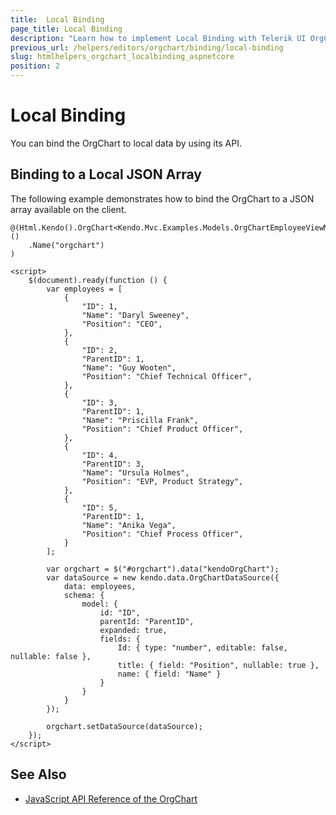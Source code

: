 ```yaml
---
title:  Local Binding
page_title: Local Binding
description: "Learn how to implement Local Binding with Telerik UI OrgChart HtmlHelper for {{ site.framework }}."
previous_url: /helpers/editors/orgchart/binding/local-binding
slug: htmlhelpers_orgchart_localbinding_aspnetcore
position: 2
---
```


# Local Binding

You can bind the OrgChart to local data by using its API.

## Binding to a Local JSON Array

The following example demonstrates how to bind the OrgChart to a JSON array available on the client.

    @(Html.Kendo().OrgChart<Kendo.Mvc.Examples.Models.OrgChartEmployeeViewModel>()
        .Name("orgchart")
    )

    <script>
        $(document).ready(function () {
            var employees = [
                {
                    "ID": 1,
                    "Name": "Daryl Sweeney",
                    "Position": "CEO",
                },
                {
                    "ID": 2,
                    "ParentID": 1,
                    "Name": "Guy Wooten",
                    "Position": "Chief Technical Officer",
                },
                {
                    "ID": 3,
                    "ParentID": 1,
                    "Name": "Priscilla Frank",
                    "Position": "Chief Product Officer",
                },
                {
                    "ID": 4,
                    "ParentID": 3,
                    "Name": "Ursula Holmes",
                    "Position": "EVP, Product Strategy",
                },
                {
                    "ID": 5,
                    "ParentID": 1,
                    "Name": "Anika Vega",
                    "Position": "Chief Process Officer",
                }
            ];

            var orgchart = $("#orgchart").data("kendoOrgChart");
            var dataSource = new kendo.data.OrgChartDataSource({
                data: employees,
                schema: {
                    model: {
                        id: "ID",
                        parentId: "ParentID",
                        expanded: true,
                        fields: {
                            Id: { type: "number", editable: false, nullable: false },
                            title: { field: "Position", nullable: true },
                            name: { field: "Name" }
                        }
                    }
                }
            });

            orgchart.setDataSource(dataSource);
        });
    </script>

## See Also

* [JavaScript API Reference of the OrgChart](https://docs.telerik.com/kendo-ui/api/javascript/ui/orgchart)
